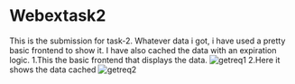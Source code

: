 # Webextask2
This is the submission for task-2.
Whatever data i got, i have used a pretty basic frontend to show it.
I have also cached the data with an expiration logic.
1.This the basic frontend that displays the data.
![getreq1](https://github.com/Adi6783/Webextask2/assets/165944437/3581f21e-a2b8-4924-a6f7-1b20e7959e95)
2.Here it shows the data cached
![getreq2](https://github.com/Adi6783/Webextask2/assets/165944437/5d74013b-1280-405c-bc40-4c0574068ec1)
